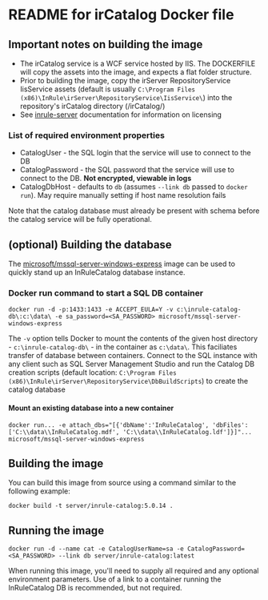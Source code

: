 # README for irCatalog Docker file

## Important notes on building the image

* The irCatalog service is a WCF service hosted by IIS. The DOCKERFILE will copy the assets into the image, and expects a flat folder structure.
* Prior to building the image, copy the irServer RepositoryService IisService assets (default is usually `C:\Program Files (x86)\InRule\irServer\RepositoryService\IisService\`) into the repository's irCatalog directory (/irCatalog/)
* See [inrule-server](/inrule-server/) documentation for information on licensing

### List of required environment properties

* CatalogUser - the SQL login that the service will use to connect to the DB
* CatalogPassword - the SQL password that the service will use to connect to the DB. **Not encrypted, viewable in logs**
* CatalogDbHost - defaults to `db` (assumes `--link db` passed to `docker run`). May require manually setting if host name resolution fails

Note that the catalog database must already be present with schema before the catalog service will be fully operational.

## (optional) Building the database

The [microsoft/mssql-server-windows-express](https://hub.docker.com/r/microsoft/mssql-server-windows-express/) image can be used to quickly stand up an InRuleCatalog database instance.

### Docker run command to start a SQL DB container

```docker run -d -p:1433:1433 -e ACCEPT_EULA=Y -v c:\inrule-catalog-db\:c:\data\ -e sa_password=<SA_PASSWORD> microsoft/mssql-server-windows-express```

The `-v` option tells Docker to mount the contents of the given host directory - `c:\inrule-catalog-db\` - in the container as `c:\data\`. This faciliates transfer of database between containers. Connect to the SQL instance with any client such as SQL Server Management Studio and run the Catalog DB creation scripts (default location: `C:\Program Files (x86)\InRule\irServer\RepositoryService\DbBuildScripts`) to create the catalog database

#### Mount an existing database into a new container

```docker run... -e attach_dbs="[{'dbName':'InRuleCatalog', 'dbFiles': ['C:\\data\\InRuleCatalog.mdf', 'C:\\data\\InRuleCatalog.ldf']}]"... microsoft/mssql-server-windows-express```

## Building the image

You can build this image from source using a command similar to the following example:

`docker build -t server/inrule-catalog:5.0.14 .`

## Running the image

`docker run -d --name cat -e CatalogUserName=sa -e CatalogPassword=<SA_PASSWORD> --link db server/inrule-catalog:latest`

When running this image, you'll need to supply all required and any optional environment parameters. Use of a link to a container running the InRuleCatalog DB is recommended, but not required.
